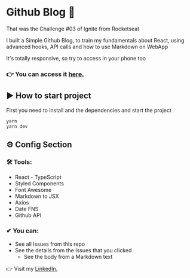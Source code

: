 # Github Blog 🚀

That was the Challenge #03 of Ignite from Rocketseat

I built a Simple Github Blog, to train my fundamentals about React, using advanced hooks, API calls and how to use Markdown on WebApp

It's totally responsive, so try to access in your phone too

### 👉 You can access it [here.](https://github-blog-gamma.vercel.app/)

## ▶ How to start project

First you need to install and the dependencies and start the project
```shell
yarn
yarn dev
```

## ⚙ Config Section

 ### 🛠 Tools:
 - React - TypeScript
 - Styled Components
 - Font Awesome
 - Markdown to JSX
 - Axios
 - Date FNS
 - Github API
 
### ✔ You can:
- See all Issues from this repo
- See the details from the Issues that you clicked
  - See the body from a Markdown text


👉 Visit my [LinkedIn.](https://www.linkedin.com/in/danieelcaze/)
